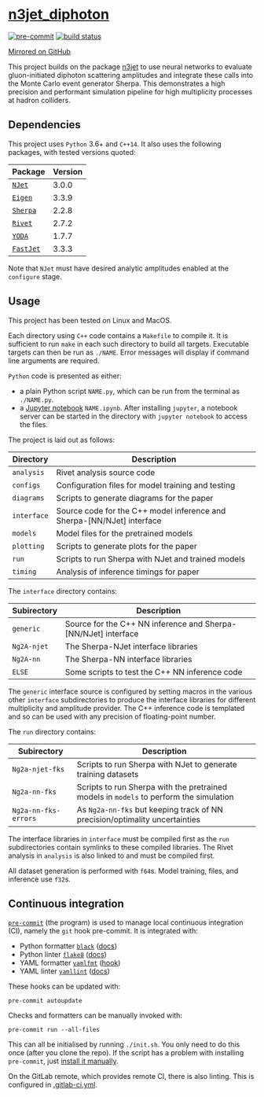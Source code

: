 # [n3jet_diphoton](https://gitlab.com/JosephPB/n3jet_diphoton)

[![pre-commit](https://img.shields.io/badge/pre--commit-enabled-brightgreen?logo=pre-commit&logoColor=white)](https://github.com/pre-commit/pre-commit)
[![build status](https://gitlab.com/JosephPB/n3jet_diphoton/badges/main/pipeline.svg?ignore_skipped=true)](https://gitlab.com/JosephPB/n3jet_diphoton/-/pipelines)

[Mirrored on GitHub](https://github.com/JosephPB/n3jet_diphoton)

This project builds on the package [n3jet](https://github.com/JosephPB/n3jet) to use neural networks to evaluate gluon-initiated diphoton scattering amplitudes and integrate these calls into the Monte Carlo event generator Sherpa.
This demonstrates a high precision and performant simulation pipeline for high multiplicity processes at hadron colliders.

## Dependencies

This project uses `Python` 3.6+ and `C++14`.
It also uses the following packages, with tested versions quoted:

| Package                                   | Version |
| ----------------------------------------- | ------- |
| [`NJet`](https://bitbucket.org/njet/njet) | 3.0.0   |
| [`Eigen`](https://eigen.tuxfamily.org)    | 3.3.9   |
| [`Sherpa`](https://sherpa-team.gitlab.io) | 2.2.8   |
| [`Rivet`](https://rivet.hepforge.org)     | 2.7.2   |
| [`YODA`](https://yoda.hepforge.org/)      | 1.7.7   |
| [`FastJet`](http://fastjet.fr/)           | 3.3.3   |

Note that `NJet` must have desired analytic amplitudes enabled at the `configure` stage.

## Usage

This project has been tested on Linux and MacOS.

Each directory using `C++` code contains a `Makefile` to compile it.
It is sufficient to run `make` in each such directory to build all targets.
Executable targets can then be run as `./NAME`.
Error messages will display if command line arguments are required.

`Python` code is presented as either:

-   a plain Python script `NAME.py`, which can be run from the terminal as `./NAME.py`.
-   a [Jupyter notebook](https://jupyter.org/) `NAME.ipynb`. After installing `jupyter`, a notebook server can be started in the directory with `jupyter notebook` to access the files.

The project is laid out as follows:

| Directory   | Description                                                            |
| ----------- | ---------------------------------------------------------------------- |
| `analysis`  | Rivet analysis source code                                             |
| `configs`   | Configuration files for model training and testing                     |
| `diagrams`  | Scripts to generate diagrams for the paper                             |
| `interface` | Source code for the C++ model inference and Sherpa-[NN/NJet] interface |
| `models`    | Model files for the pretrained models                                  |
| `plotting`  | Scripts to generate plots for the paper                                |
| `run`       | Scripts to run Sherpa with NJet and trained models                     |
| `timing`    | Analysis of inference timings for paper                                |

The `interface` directory contains:

| Subirectory | Description                                                    |
| ----------- | -------------------------------------------------------------- |
| `generic`   | Source for the C++ NN inference and Sherpa-[NN/NJet] interface |
| `Ng2A-njet` | The Sherpa-NJet interface libraries                            |
| `Ng2A-nn`   | The Sherpa-NN interface libraries                              |
| `ELSE`      | Some scripts to test the C++ NN inference code                 |

The `generic` interface source is configured by setting macros in the various other `interface` subdirectories to produce the interface libraries for different multiplicity and amplitude provider.
The C++ inference code is templated and so can be used with any precision of floating-point number.

The `run` directory contains:

| Subirectory          | Description                                                                            |
| -------------------- | -------------------------------------------------------------------------------------- |
| `Ng2a-njet-fks`      | Scripts to run Sherpa with NJet to generate training datasets                          |
| `Ng2a-nn-fks`        | Scripts to run Sherpa with the pretrained models in `models` to perform the simulation |
| `Ng2a-nn-fks-errors` | As `Ng2a-nn-fks` but keeping track of NN precision/optimality uncertainties            |

The interface libraries in `interface` must be compiled first as the `run` subdirectories contain symlinks to these compiled libraries.
The Rivet analysis in `analysis` is also linked to and must be compiled first.

All dataset generation is performed with `f64`s.
Model training, files, and inference use `f32`s.

## Continuous integration

[`pre-commit`](https://pre-commit.com/) (the program) is used to manage local continuous integration (CI), namely the `git` hook pre-commit.
It is integrated with:

-   Python formatter [`black`](https://github.com/psf/black) ([docs](https://black.readthedocs.io/en/stable/version_control_integration.html))
-   Python linter [`flake8`](https://github.com/pycqa/flake8) ([docs](https://flake8.pycqa.org/en/latest/user/using-hooks.html))
-   YAML formatter [`yamlfmt`](https://github.com/mmlb/yamlfmt) ([hook](https://github.com/jumanjihouse/pre-commit-hook-yamlfmt))
-   YAML linter [`yamllint`](https://github.com/adrienverge/yamllint) ([docs](https://yamllint.readthedocs.io/en/stable/integration.html))

These hooks can be updated with:

```shell
pre-commit autoupdate
```

Checks and formatters can be manually invoked with:

```shell
pre-commit run --all-files
```

This can all be initialised by running `./init.sh`.
You only need to do this once (after you clone the repo).
If the script has a problem with installing `pre-commit`, just [install it manually](https://pre-commit.com/index.html#installation).

On the GitLab remote, which provides remote CI, there is also linting.
This is configured in [.gitlab-ci.yml](.gitlab-ci.yml).
